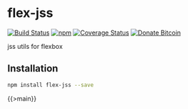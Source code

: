 # flex-jss
[![Build Status](https://travis-ci.org/tusharmath/flex-jss.svg?branch=master)](https://travis-ci.org/tusharmath/flex-jss)
[![npm](https://img.shields.io/npm/v/flex-jss.svg)](https://www.npmjs.com/package/flex-jss)
[![Coverage Status](https://coveralls.io/repos/github/tusharmath/flex-jss/badge.svg)](https://coveralls.io/github/tusharmath/flex-jss)
[![Donate Bitcoin](https://img.shields.io/badge/donate-bitcoin-green.svg)](https://www.coinbase.com/tusharmath)

jss utils for flexbox

## Installation

```bash
npm install flex-jss --save
```

{{>main}}

